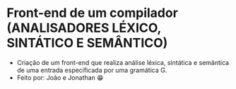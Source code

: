 # Front-end de um compilador (ANALISADORES LÉXICO, SINTÁTICO E SEMÂNTICO)
* Criação de um front-end que realiza análise léxica, sintática e semântica de uma entrada especificada por uma gramática G.
* Feito por: João e Jonathan 😁
